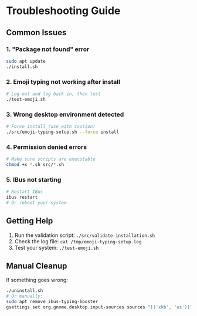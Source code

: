 # Troubleshooting Guide

## Common Issues

### 1. "Package not found" error

```bash
sudo apt update
./install.sh
```

### 2. Emoji typing not working after install

```bash
# Log out and log back in, then test
./test-emoji.sh
```

### 3. Wrong desktop environment detected

```bash
# Force install (use with caution)
./src/emoji-typing-setup.sh --force install
```

### 4. Permission denied errors

```bash
# Make sure scripts are executable
chmod +x *.sh src/*.sh
```

### 5. IBus not starting

```bash
# Restart IBus
ibus restart
# Or reboot your system
```

## Getting Help

1. Run the validation script: `./src/validate-installation.sh`
2. Check the log file: `cat /tmp/emoji-typing-setup.log`
3. Test your system: `./test-emoji.sh`

## Manual Cleanup

If something goes wrong:

```bash
./uninstall.sh
# Or manually:
sudo apt remove ibus-typing-booster
gsettings set org.gnome.desktop.input-sources sources "[('xkb', 'us')]"
```

